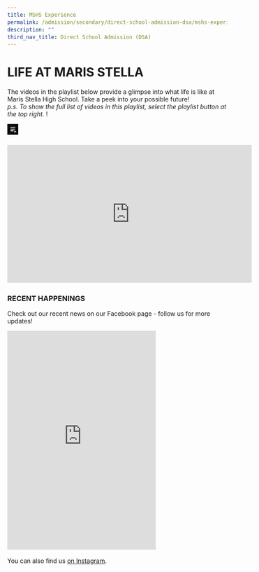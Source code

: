 ```yaml
---
title: MSHS Experience
permalink: /admission/secondary/direct-school-admission-dsa/mshs-experience/
description: ""
third_nav_title: Direct School Admission (DSA)
---
```

# LIFE AT MARIS STELLA


The videos in the playlist below provide a glimpse into what life is like at Maris Stella&nbsp;High School. Take a peek into your possible future!  
_p.s. To show the full list of videos in this playlist, select the playlist button at the top right._&nbsp;!

<img src="/images/Admission/youtube%20playlist.jpg" style="width:05%;margin-right:0px;" align="left"><br><br>

<iframe width="560" height="315" src="https://www.youtube.com/embed/AO-eIne-C3M?list=PLpWrFfSRCuicwON9PVYJE1hISMlLXXE4y" title="I Remember… (Marist Memories)" frameborder="0" allow="accelerometer; autoplay; clipboard-write; encrypted-media; gyroscope; picture-in-picture; web-share" allowfullscreen=""></iframe>

### RECENT HAPPENINGS


Check out our recent news on our Facebook page - follow us for more updates!

<iframe src="https://www.facebook.com/plugins/page.php?href=https%3A%2F%2Fwww.facebook.com%2Fmarisstellahighschool%2F&amp;tabs=timeline&amp;width=340&amp;height=500&amp;small_header=false&amp;adapt_container_width=true&amp;hide_cover=false&amp;show_facepile=true&amp;appId=248085008758" width="340" height="500" style="border:none;overflow:hidden" scrolling="no" frameborder="0" allow="encrypted-media"></iframe>

You can also find us&nbsp;[on Instagram](https://www.instagram.com/marisstellahighschool/).